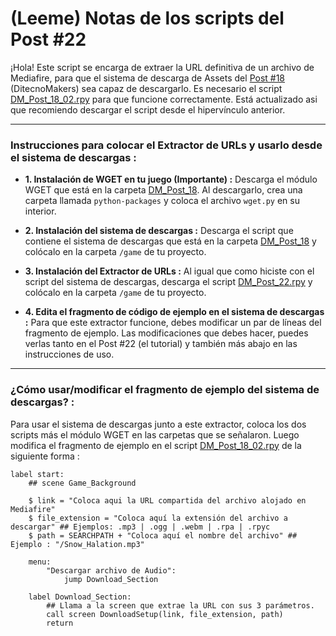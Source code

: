 # (Leeme) Notas de los scripts del Post #22

¡Hola! Este script se encarga de extraer la URL definitiva de un archivo de Mediafire, para que el sistema de descarga de Assets del [Post #18](https://ditecnomakers.com/programando-juegos-vn-con-renpy-18/) (DitecnoMakers) sea capaz de descargarlo.
Es necesario el script [DM_Post_18_02.rpy](https://github.com/CharlieFuu69/Codigos_RenPy/blob/37deda9adccc27600f02f144763719ecc295f7c4/DM_Post_18/DM_Post_18_02.rpy) para que funcione correctamente. Está actualizado asi que recomiendo descargar el script desde el hipervínculo anterior.

---

### Instrucciones para colocar el Extractor de URLs y usarlo desde el sistema de descargas :

* __1. Instalación de WGET en tu juego (Importante) :__
Descarga el módulo WGET que está en la carpeta [DM_Post_18](https://github.com/CharlieFuu69/Codigos_RenPy/tree/master/DM_Post_18). Al descargarlo, crea una carpeta llamada `python-packages` y coloca el archivo `wget.py` en su interior.

* __2. Instalación del sistema de descargas :__
Descarga el script que contiene el sistema de descargas que está en la carpeta [DM_Post_18](https://github.com/CharlieFuu69/Codigos_RenPy/tree/master/DM_Post_18) y colócalo en la carpeta `/game` de tu proyecto.

* __3. Instalación del Extractor de URLs :__
Al igual que como hiciste con el script del sistema de descargas, descarga el script [DM_Post_22.rpy](https://github.com/CharlieFuu69/Codigos_RenPy/blob/master/DM_Post_22/DM_Post_22.rpy) y colócalo en la carpeta `/game` de tu proyecto.

* __4. Edita el fragmento de código de ejemplo en el sistema de descargas :__
Para que este extractor funcione, debes modificar un par de líneas del fragmento de ejemplo. Las modificaciones que debes hacer, puedes verlas tanto en el Post #22 (el tutorial) y también más abajo en las instrucciones de uso.

---

### ¿Cómo usar/modificar el fragmento de ejemplo del sistema de descargas? :

Para usar el sistema de descargas junto a este extractor, coloca los dos scripts más el módulo WGET en las carpetas que se señalaron. Luego modifica el fragmento de ejemplo en el script [DM_Post_18_02.rpy](https://github.com/CharlieFuu69/Codigos_RenPy/blob/37deda9adccc27600f02f144763719ecc295f7c4/DM_Post_18/DM_Post_18_02.rpy) de la siguiente forma :

```renpy
label start:
    ## scene Game_Background

    $ link = "Coloca aqui la URL compartida del archivo alojado en Mediafire"
    $ file_extension = "Coloca aquí la extensión del archivo a descargar" ## Ejemplos: .mp3 | .ogg | .webm | .rpa | .rpyc
    $ path = SEARCHPATH + "Coloca aquí el nombre del archivo" ## Ejemplo : "/Snow_Halation.mp3"

    menu:
        "Descargar archivo de Audio":
            jump Download_Section

    label Download_Section:
        ## Llama a la screen que extrae la URL con sus 3 parámetros.
        call screen DownloadSetup(link, file_extension, path)
        return
```

